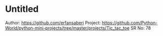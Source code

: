 # Untitled

Author: https://github.com/erfansaberi
Project: https://github.com/Python-World/python-mini-projects/tree/master/projects/Tic_tac_toe
SR No: 78